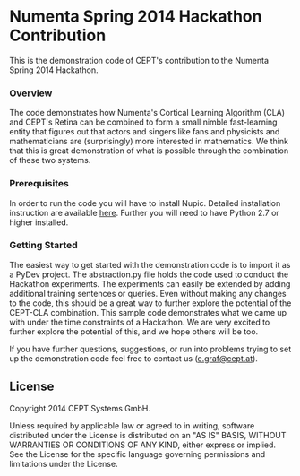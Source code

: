 # Numenta Spring 2014 Hackathon Contribution

This is the demonstration code of CEPT's contribution to the Numenta Spring 2014 Hackathon. 

### Overview
The code demonstrates how Numenta's Cortical Learning Algorithm (CLA) and CEPT's Retina can be combined to
form a small nimble fast-learning entity that figures out that actors and singers like fans and physicists and
mathematicians are (surprisingly) more interested in mathematics.
We think that this is great demonstration of what is possible through the combination of these two systems.



### Prerequisites
In order to run the code you will have to install Nupic.
Detailed installation instruction are available [here](https://github.com/numenta/nupic/wiki/Installing-and-Building-NuPIC).
Further you will need to have Python 2.7 or higher installed.


### Getting Started
The easiest way to get started with the demonstration code is to import it as a PyDev project.
The abstraction.py file holds the code used to conduct the Hackathon experiments.
The experiments can easily be extended by adding additional training sentences or queries.
Even without making any changes to the code, this should be a great way to further explore the potential of the 
CEPT-CLA combination. This sample code demonstrates what we came up with under the time constraints of a Hackathon.
We are very excited to further explore the potential of this, and we hope others will be too.

If you have further questions, suggestions, or run into problems trying to set up the demonstration code feel free to contact us
(e.graf@cept.at).

License
-------

Copyright 2014 CEPT Systems GmbH.

Unless required by applicable law or agreed to in writing, software
distributed under the License is distributed on an "AS IS" BASIS,
WITHOUT WARRANTIES OR CONDITIONS OF ANY KIND, either express or implied.
See the License for the specific language governing permissions and
limitations under the License.
